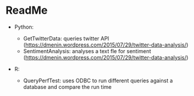 ReadMe
===================

* Python:
  * GetTwitterData: queries twitter API (https://dmenin.wordpress.com/2015/07/29/twitter-data-analysis/)
  * SentimentAnalysis: analyses a text fle for sentiment (https://dmenin.wordpress.com/2015/07/29/twitter-data-analysis/)

* R:
  * QueryPerfTest: uses ODBC to run different queries against a database and compare the run time
